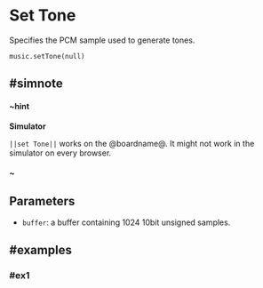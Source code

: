 # Set Tone

Specifies the PCM sample used to generate tones.

```sig
music.setTone(null)
```

## #simnote
#### ~hint
**Simulator**

``||set Tone||`` works on the @boardname@. It might not work in the simulator on every browser.
#### ~

## Parameters

* ``buffer``: a buffer containing 1024 10bit unsigned samples.

## #examples

### #ex1

